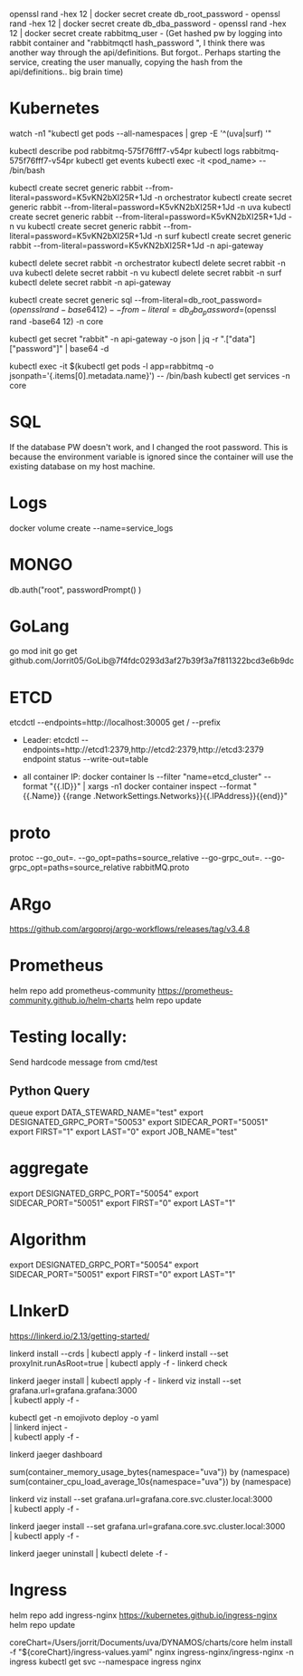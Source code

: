 openssl rand -hex 12 | docker secret create db_root_password -
openssl rand -hex 12 | docker secret create db_dba_password -
openssl rand -hex 12 | docker secret create rabbitmq_user -
(Get hashed pw by logging into rabbit container and "rabbitmqctl hash_password  <PW>", I think there was another way through the api/definitions. But forgot..
Perhaps starting the service, creating the user manually, copying the hash from the api/definitions.. big brain time)


# Kubernetes

watch -n1 "kubectl get pods --all-namespaces | grep -E '^(uva|surf) '"


kubectl describe pod rabbitmq-575f76fff7-v54pr
kubectl logs rabbitmq-575f76fff7-v54pr
kubectl get events
kubectl exec -it <pod_name> -- /bin/bash


kubectl create secret generic rabbit --from-literal=password=K5vKN2bXI25R+1Jd -n orchestrator
kubectl create secret generic rabbit --from-literal=password=K5vKN2bXI25R+1Jd -n uva
kubectl create secret generic rabbit --from-literal=password=K5vKN2bXI25R+1Jd -n vu
kubectl create secret generic rabbit --from-literal=password=K5vKN2bXI25R+1Jd -n surf
kubectl create secret generic rabbit --from-literal=password=K5vKN2bXI25R+1Jd -n api-gateway

kubectl delete secret rabbit -n orchestrator
kubectl delete secret rabbit -n uva
kubectl delete secret rabbit -n vu
kubectl delete secret rabbit -n surf
kubectl delete secret rabbit -n api-gateway

kubectl create secret generic sql --from-literal=db_root_password=$(openssl rand -base64 12) --from-literal=db_dba_password=$(openssl rand -base64 12) -n core

kubectl get secret "rabbit" -n api-gateway -o json | jq -r ".[\"data\"][\"password\"]" | base64 -d

kubectl exec -it $(kubectl get pods -l app=rabbitmq -o jsonpath='{.items[0].metadata.name}') -- /bin/bash
kubectl get services -n core

# SQL

If the database PW doesn't work, and I changed the root password. This is because the environment variable is ignored since the container will use the existing database on my host machine.

# Logs

docker volume create --name=service_logs


# MONGO

db.auth("root", passwordPrompt() )

# GoLang

go mod init
go get github.com/Jorrit05/GoLib@7f4fdc0293d3af27b39f3a7f811322bcd3e6b9dc


# ETCD
etcdctl --endpoints=http://localhost:30005 get / --prefix

- Leader:
etcdctl --endpoints=http://etcd1:2379,http://etcd2:2379,http://etcd3:2379 endpoint status --write-out=table

- all container IP:
docker container ls --filter "name=etcd_cluster" --format "{{.ID}}" | xargs -n1 docker container inspect --format "{{.Name}} {{range .NetworkSettings.Networks}}{{.IPAddress}}{{end}}"


# proto
protoc --go_out=. --go_opt=paths=source_relative --go-grpc_out=. --go-grpc_opt=paths=source_relative rabbitMQ.proto

# ARgo
https://github.com/argoproj/argo-workflows/releases/tag/v3.4.8


# Prometheus
helm repo add prometheus-community https://prometheus-community.github.io/helm-charts
helm repo update

# Testing locally:
Send hardcode message from cmd/test
## Python Query
queue
export DATA_STEWARD_NAME="test"
export DESIGNATED_GRPC_PORT="50053"
export SIDECAR_PORT="50051"
export FIRST="1"
export LAST="0"
export JOB_NAME="test"

# aggregate
export DESIGNATED_GRPC_PORT="50054"
export SIDECAR_PORT="50051"
export FIRST="0"
export LAST="1"


# Algorithm
export DESIGNATED_GRPC_PORT="50054"
export SIDECAR_PORT="50051"
export FIRST="0"
export LAST="1"



# LInkerD

https://linkerd.io/2.13/getting-started/

linkerd install --crds | kubectl apply -f -
linkerd install --set proxyInit.runAsRoot=true | kubectl apply -f -
linkerd check


linkerd jaeger install | kubectl apply -f -
linkerd viz install --set grafana.url=grafana.grafana:3000 \
  | kubectl apply -f -

kubectl get -n emojivoto deploy -o yaml \
  | linkerd inject - \
  | kubectl apply -f -



linkerd jaeger dashboard

sum(container_memory_usage_bytes{namespace="uva"}) by (namespace)
sum(container_cpu_load_average_10s{namespace="uva"}) by (namespace)

linkerd viz install --set grafana.url=grafana.core.svc.cluster.local:3000 \
  | kubectl apply -f -


  linkerd jaeger install --set grafana.url=grafana.core.svc.cluster.local:3000 \
  | kubectl apply -f -

linkerd jaeger uninstall | kubectl delete -f -

  # Ingress
helm repo add ingress-nginx https://kubernetes.github.io/ingress-nginx
helm repo update
<!-- helm install -f "${coreChart}/ingress-values.yaml" nginx oci://ghcr.io/nginxinc/charts/nginx-ingress -n ingress --version 0.18.0 -->
coreChart=/Users/jorrit/Documents/uva/DYNAMOS/charts/core
helm install -f "${coreChart}/ingress-values.yaml" nginx ingress-nginx/ingress-nginx -n ingress
kubectl get svc --namespace ingress nginx
